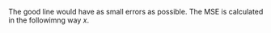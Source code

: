The good line would have as small errors as possible.
The MSE is calculated in the followimng way $x$.